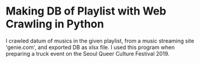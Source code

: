 # Making DB of Playlist with Web Crawling in Python

I crawled datum of musics in the given playlist, from a music streaming site 'genie.com', and exported DB as xlsx file. I used this program when preparing a truck event on the Seoul Queer Culture Festival 2019.
